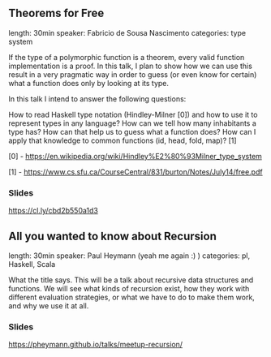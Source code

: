 ## Theorems for Free
length: 30min
speaker: Fabricio de Sousa Nascimento
categories: type system

If the type of a polymorphic function is a theorem, every valid function implementation is a proof. In this talk, I plan to show how we can use this result in a very pragmatic way in order to guess (or even know for certain) what a function does only by looking at its type.

In this talk I intend to answer the following questions:

How to read Haskell type notation (Hindley-Milner [0]) and how to use it to represent types in any language? How can we tell how many inhabitants a type has? How can that help us to guess what a function does? How can I apply that knowledge to common functions (id, head, fold, map)? [1]

[0] - https://en.wikipedia.org/wiki/Hindley%E2%80%93Milner_type_system

[1] - https://www.cs.sfu.ca/CourseCentral/831/burton/Notes/July14/free.pdf

### Slides
https://cl.ly/cbd2b550a1d3

## All you wanted to know about Recursion
length: 30min
speaker: Paul Heymann (yeah me again :) )
categories: pl, Haskell, Scala

What the title says. This will be a talk about recursive data structures and functions. We will see what kinds of recursion exist, how they work with different evaluation strategies, or what we have to do to make them work, and why we use it at all.

### Slides
https://pheymann.github.io/talks/meetup-recursion/
